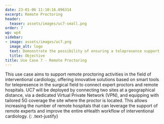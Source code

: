 ```yaml
---
date: 23-01-06 11:10:16.096314
excerpt: Remote Proctoring
header:
  teaser: assets/images/uc7-small.png
order: 7
wp: wp4
sidebar:
- image: assets/images/uc7.png
  image_alt: logo
  text: Demonstrate the possibility of ensuring a telepresence support in surgical field based on 5G wireless network, in the field of interventional cardiology.
  title: Objective
title: Use Case 7 - Remote Proctoring
---
```


This use case aims to support remote proctoring activities in the field of interventional cardiology, offering innovative solutions based on smart tools for telepresence in the surgical field to connect expert proctors and remote hospitals. UC7 will be deployed by connecting two sites at a geographical distance, via a dedicated Virtual Private Network (VPN), and equipping with tailored 5G coverage the site where the proctor is located. This allows increasing the number of remote hospitals that can leverage the support of remote experts and improve the entire eHealth workflow of interventional cardiology.
{: .text-justify}
